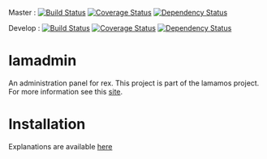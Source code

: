 Master : [![Build Status](https://travis-ci.org/lamamos/lamadmin.svg?branch=master)](https://travis-ci.org/lamamos/lamadmin) [![Coverage Status](https://coveralls.io/repos/lamamos/lamadmin/badge.png?branch=master)](https://coveralls.io/r/lamamos/lamadmin?branch=master) [![Dependency Status](https://www.versioneye.com/user/projects/53932b0846c473e7b2000013/badge.png)](https://www.versioneye.com/user/projects/53932b0846c473e7b2000013)

Develop : [![Build Status](https://travis-ci.org/lamamos/lamadmin.svg?branch=develop)](https://travis-ci.org/lamamos/lamadmin) [![Coverage Status](https://coveralls.io/repos/lamamos/lamadmin/badge.png?branch=develop)](https://coveralls.io/r/lamamos/lamadmin?branch=develop) [![Dependency Status](https://www.versioneye.com/user/projects/5367f44a14c158f62200004a/badge.png)](https://www.versioneye.com/user/projects/5367f44a14c158f62200004a)

lamadmin
========

An administration panel for rex. This project is part of the lamamos project. For more information see this [site](https://lamamos.github.io/).


Installation
============

Explanations are available [here](https://lamamos.github.io/get_started.html)
